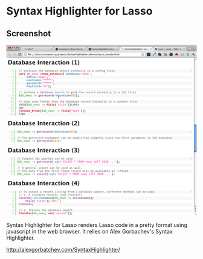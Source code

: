 Syntax Highlighter for Lasso
============================

Screenshot
----------
![Syntax Highlighter for Lasso](https://github.com/stevepiercy/SyntaxHighlighter/blob/Lasso/lasso_syntax_highlighter.png)

Syntax Highlighter for Lasso renders Lasso code in a pretty format using javascript in the web browser.  It relies on Alex Gorbachev's Syntax Highlighter.

<http://alexgorbatchev.com/SyntaxHighlighter/>
